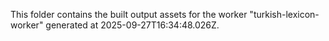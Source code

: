 This folder contains the built output assets for the worker "turkish-lexicon-worker" generated at 2025-09-27T16:34:48.026Z.